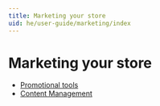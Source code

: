 ```yaml
---
title: Marketing your store
uid: he/user-guide/marketing/index
---
```


# Marketing your store

- [Promotional tools](xref:he/user-guide/marketing/promotional/index)
- [Content Management](xref:he/user-guide/marketing/content/index)